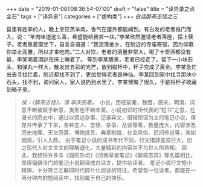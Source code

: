 +++
date = "2019-01-08T08:36:54-07:00"
draft = "false"
title = "译异录之点金石"
tags = ["译异录"]
categories = ["虚构类"]
+++
*白话醉茶志怪之三*

县里有姓李的人，晚上烹饪羔羊肉，香气在屋外都能闻到。有白发的老者推门而入，说：“羊肉味道这么香，希望能给我尝一块。”李某欣然邀请老者落座，摆上筷子。老者靠着窗坐下，自言自语道：“我流落他乡，在附近的寺庙寄宿，因为仰慕你举止高雅，所以才来吃肉。”二人对饮，老者的酒量非常大，喝了十壶酒都没有最，李某喝着酒趴在床上睡着了。
等到李某醒来，老者已经走了。留下一小块石头，和弹丸一样大，散发出五彩的光芒，放到磁杯中，杯子变成了黄金。李某急忙出去寻找拦着，附近都找不到了，更加觉得老者是神仙。李某回到家中找寻那块小石头，找不到，询问家人，家人说扔到水里了。李某懊悔了很久，于是将杯子收藏到箱子里。
 
> *按：《醉茶志怪》，清 李庆辰著。* 
> 小说，历经前秦，魏晋，唐宋，明清，词意不断被赋予新意，类型也不断丰富。小说初识时所代表的“短书”之意，在漫长的历史中，通过以叙述杂事、记录异文，缀辑琐语为主的笔记小说，保存并传承了下来，各种志人、志怪、杂录、丛谈等等，数量庞大，内容涉及历史地理、天文历算、博物技艺、典章制度、社会风俗、民间传说等，浩如烟海，引人入胜。
> 由于笔记小说的成书年代不同，行文措辞差异巨大，加之现代人对文言文的理解退化，大量精彩的内容并不为世人所熟知。
> 因此，我想将许多与《酉阳杂俎》《阅微草堂笔记》《聊斋志异》等名篇相比，显得偏僻冷门的笔记小说翻译成白话文，提供给读者。
> 笔记小说行文短小精悍，十分符合互联网时代碎片化阅读的特征。希望每一位读者，都能在一两分钟内的短阅读中，找到属于自己的快乐。
 



